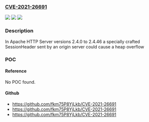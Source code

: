 ### [CVE-2021-26691](https://cve.mitre.org/cgi-bin/cvename.cgi?name=CVE-2021-26691)
![](https://img.shields.io/static/v1?label=Product&message=Apache%20HTTP%20Server&color=blue)
![](https://img.shields.io/static/v1?label=Version&message=2.4%3D%202.4.46%20&color=brighgreen)
![](https://img.shields.io/static/v1?label=Vulnerability&message=CWE-122%20Heap-based%20Buffer%20Overflow&color=brighgreen)

### Description

In Apache HTTP Server versions 2.4.0 to 2.4.46 a specially crafted SessionHeader sent by an origin server could cause a heap overflow

### POC

#### Reference
No POC found.

#### Github
- https://github.com/fkm75P8YjLkb/CVE-2021-26691
- https://github.com/fkm75P8YjLkb/CVE-2021-26691
- https://github.com/fkm75P8YjLkb/CVE-2021-26691

